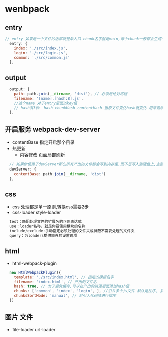 # wenbpack
## entry
```js
// entry 如果是一个文件的话那就是单入口 chunk名字就是main,每个chunk一般都会生成一个文件
  entry: {
    index: './src/index.js',
    login: './src/login.js',
    common: './src/common.js'
  },
```
## output
```js
  output: {
    path: path.join(__dirname, 'dist'), // 必须是绝对路径
    filename: '[name].[hash:8].js',
    //这个name 对于entry里面的key值
    // hash有3种  hash chunkHash contentHash 当原文件变化hash就变化 用来做缓存的 
  },
```
## 开启服务 webpack-dev-server
-  contentBase 指定开启那个目录
- 热更新
  -  内容修改 页面局部刷新
```js
  // 如果你使用了devServer那么所有产出的文件都会写到内存里,而不是写入到硬盘上,主要是为了速度
  devServer: {
    contentBase: path.join(__dirname, 'dist')
  },
```

## css
- css 处理都是单一原则,转换css需要2步
- css-loader style-loader
```js
  test：匹配处理文件的扩展名的正则表达式
  use：loader名称，就是你要使用模块的名称
  include/exclude:手动指定必须处理的文件夹或屏蔽不需要处理的文件夹
  query：为loaders提供额外的设置选项
```
## html
- html-webpack-plugin
```js
  new HtmlWebpackPlugin({
    template: './src/index.html', // 指定的模板名字
    filename: 'index.html', // 产出的文件名
    hash: true, // 为了避免缓存,可以在产出的资源后面添加hash值
    chunks: ['common', 'index', 'login', ], //引入多个js文件 默认是乱序, 要加入的配置(manual 手动) 才安排数组顺序加入
    chunksSortMode: 'manual', // 对引入代码块进行排序 
  })
```
## 图片 文件
- file-loader   url-loader